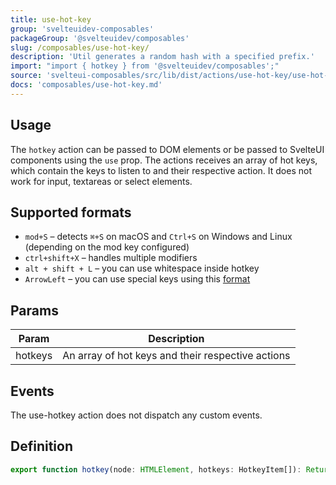 ```yaml
---
title: use-hot-key
group: 'svelteuidev-composables'
packageGroup: '@svelteuidev/composables'
slug: /composables/use-hot-key/
description: 'Util generates a random hash with a specified prefix.'
import: "import { hotkey } from '@svelteuidev/composables';"
source: 'svelteui-composables/src/lib/dist/actions/use-hot-key/use-hot-key.ts'
docs: 'composables/use-hot-key.md'
---
```


<script>
    import { ComposableDemos, Demo } from "@svelteuidev/demos";
    import { Heading } from 'components';
</script>

<Heading />

## Usage

The `hotkey` action can be passed to DOM elements or be passed to SvelteUI components using the `use` prop. The actions receives an array of hot keys, which contain the keys to listen to and their respective action. It does not work for input, textareas or select elements.

<Demo demo={ComposableDemos.usehotkeyDemo.usage} />

## Supported formats

* `mod+S` – detects `⌘+S` on macOS and `Ctrl+S` on Windows and Linux (depending on the mod key configured)
* `ctrl+shift+X` – handles multiple modifiers
* `alt + shift + L` – you can use whitespace inside hotkey
* `ArrowLeft` – you can use special keys using this [format](https://developer.mozilla.org/en-US/docs/Web/API/UI_Events/Keyboard_event_key_values)

## Params

| Param   | Description                                       |
| ------- | ------------------------------------------------- |
| hotkeys | An array of hot keys and their respective actions |

## Events

The use-hotkey action does not dispatch any custom events.

## Definition

```ts
export function hotkey(node: HTMLElement, hotkeys: HotkeyItem[]): ReturnType<Action>;
```

